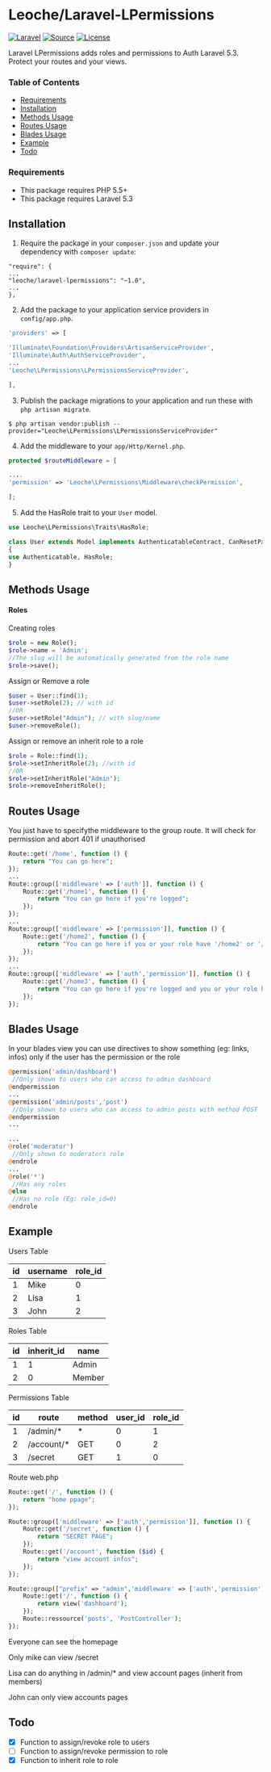 
# Leoche/Laravel-LPermissions

[![Laravel](https://img.shields.io/badge/Laravel-5.3-red.svg?style=flat)](https://laravel.com/docs/5.3)
[![Source](https://img.shields.io/badge/Source-leoche/lpermissions-green.svg?style=flat)](https://github.com/leoche/laravel-lpermissions/)
[![License](http://img.shields.io/badge/License-MIT-brightgreen.svg?style=flat)](https://tldrlegal.com/license/mit-license)

Laravel LPermissions adds roles and permissions to Auth Laravel 5.3. Protect your routes and your views.

### Table of Contents
* [Requirements](#requirements)
* [Installation](#installation)
* [Methods Usage](#methods)
* [Routes Usage](#routes)
* [Blades Usage](#blades)
* [Example](#example)
* [Todo](#todo)


### <a name="requirements"></a>Requirements

* This package requires PHP 5.5+
* This package requires Laravel 5.3

## <a name="installation"></a>Installation

1. Require the package in your `composer.json` and update your dependency with `composer update`:

```
"require": {
...
"leoche/laravel-lpermissions": "~1.0",
...
},
```

2. Add the package to your application service providers in `config/app.php`.

```php
'providers' => [

'Illuminate\Foundation\Providers\ArtisanServiceProvider',
'Illuminate\Auth\AuthServiceProvider',
...
'Leoche\LPermissions\LPermissionsServiceProvider',

],
```

3. Publish the package migrations to your application and run these with `php artisan migrate`.

```
$ php artisan vendor:publish --provider="Leoche\LPermissions\LPermissionsServiceProvider"
```

4. Add the middleware to your `app/Http/Kernel.php`.

```php
protected $routeMiddleware = [

....
'permission' => 'Leoche\LPermissions\Middleware\checkPermission',

];
```

5. Add the HasRole trait to your `User` model.

```php
use Leoche\LPermissions\Traits\HasRole;

class User extends Model implements AuthenticatableContract, CanResetPasswordContract
{
use Authenticatable, HasRole;
}
```
## <a name="methods"></a>Methods Usage

#### Roles

Creating roles
```php
$role = new Role();
$role->name = 'Admin';
//The slug will be automatically generated from the role name
$role->save();
```
Assign or Remove a role

```php
$user = User::find(1);
$user->setRole(2); // with id
//OR
$user->setRole("Admin"); // with slug/name
$user->removeRole();

```
Assign or remove an inherit role to a role

```php
$role = Role::find(1);
$role->setInheritRole(2); //with id
//OR
$role->setInheritRole("Admin");
$role->removeInheritRole();

```

## <a name="routes"></a>Routes Usage

You just have to specifythe middleware to the group route. It will check for permission and abort 401 if unauthorised
```php
Route::get('/home', function () {
	return "You can go here";
});
...
Route::group(['middleware' => ['auth']], function () {
	Route::get('/home1', function () {
		return "You can go here if you're logged";
	});
});
...
Route::group(['middleware' => ['permission']], function () {
	Route::get('/home2', function () {
		return "You can go here if you or your role have '/home2' or '/*' permission";
	});
});
...
Route::group(['middleware' => ['auth','permission']], function () {
	Route::get('/home3', function () {
		return "You can go here if you're logged and you or your role have '/home3' or '/*' permission";
	});
});
```

## <a name="blades"></a>Blades Usage

In your blades view you can use directives to show something (eg: links, infos) only if the user has the permission or the role
```php
@permission('admin/dashboard')
 //Only shown to users who can access to admin dashboard
@endpermission
...
@permission('admin/posts','post')
 //Only shown to users who can access to admin posts with method POST
@endpermission
...

...
@role('moderator')
 //Only shown to moderators role
@endrole
...
@role('*')
 //Has any roles
@else
 //Has no role (Eg: role_id=0)
@endrole
```

## <a name="example"></a>Example

Users Table

| id | username |role_id|
| -- |--------- |-------|
| 1  | Mike     |   0   |
| 2  | Lisa     |   1   |
| 3  | John     |   2   |

Roles Table

| id | inherit_id | name    |
| -- |--------    |-------- |
| 1  | 1          | Admin   |
| 2  | 0          | Member  |


Permissions Table

| id | route      | method | user_id | role_id |
| -- |----------- |--------|---------|---------|
| 1  | /admin/*   |   *    |    0    |    1    |
| 2  | /account/* |   GET  |    0    |    2    |
| 3  | /secret    |   GET  |    1    |    0    |

Route web.php

```php
Route::get('/', function () {
	return "home ppage";
});

Route::group(['middleware' => ['auth','permission']], function () {
	Route::get('/secret', function () {
		return "SECRET PAGE";
	});
	Route::get('/account', function ($id) {
		return "view account infos";
	});
});

Route::group(["prefix" => "admin",'middleware' => ['auth','permission']], function () {
	Route::get('/', function () {
		return view('dashboard');
	});
	Route::ressource('posts', 'PostController');
});
```

Everyone can see the homepage

Only mike can view /secret

Lisa can do anything in /admin/* and view account pages (inherit from members)

John can only view accounts pages


## <a name="todo"></a>Todo

- [x] Function to assign/revoke role to users
- [ ] Function to assign/revoke permission to role
- [x] Function to inherit role to role